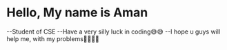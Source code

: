 # Hello, My name is Aman
--Student of CSE
--Have a very silly luck in coding😅😅
--I hope u guys will help me, with my problems🙏🏻🙏🏻
